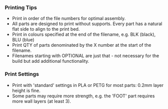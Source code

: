 ### Printing Tips

* Print in order of the file numbers for optimal assembly.
* All parts are designed to print without supports. Every part has a natural flat side to align to the print bed. 
* Print in colours specified at the end of the filename, e.g. BLK (black), BLU (blue)
* Print QTY of parts denominated by the X number at the start of the filename.
* Filenames starting with OPTIONAL are just that - not necessary for the build but add additional functionality. 

### Print Settings

* Print with 'standard' settings in PLA or PETG for most parts: 0.2mm layer height is fine. 
* Some parts may require more strength, e.g. the 'FOOT' part requires more wall layers (at least 3).